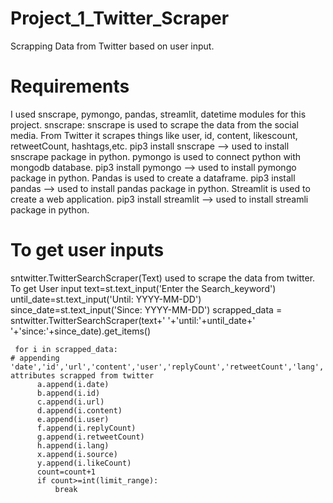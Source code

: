 # Project_1_Twitter_Scraper
Scrapping Data from Twitter based on user input.

# Requirements
I used snscrape, pymongo, pandas, streamlit, datetime modules for this project.
snscrape: snscrape is used to scrape the data from the social media. From Twitter it scrapes things like user, id, content, likescount, retweetCount, hashtags,etc.
  pip3 install snscrape --> used to install snscrape package in python.
pymongo is used to connect python with mongodb database.
  pip3 install pymongo  --> used to install pymongo package in python.
Pandas is used to create a dataframe. 
  pip3 install pandas  --> used to install pandas package in python.
Streamlit is used to create a web application.
  pip3 install streamlit  --> used to install streamli package in python.

# To get user inputs
sntwitter.TwitterSearchScraper(Text) used to scrape the data from twitter.
To get User input
     text=st.text_input('Enter the Search_keyword') 
     until_date=st.text_input('Until: YYYY-MM-DD')    
     since_date=st.text_input('Since: YYYY-MM-DD')
     scrapped_data = sntwitter.TwitterSearchScraper(text+' '+'until:'+until_date+' '+'since:'+since_date).get_items()
     
     for i in scrapped_data:
    # appending 'date','id','url','content','user','replyCount','retweetCount','lang','source','likeCount' attributes scrapped from twitter
          a.append(i.date)
          b.append(i.id)
          c.append(i.url)
          d.append(i.content)
          e.append(i.user)
          f.append(i.replyCount)
          g.append(i.retweetCount)
          h.append(i.lang)
          x.append(i.source)
          y.append(i.likeCount)
          count=count+1
          if count>=int(limit_range):
              break

    
  
  



